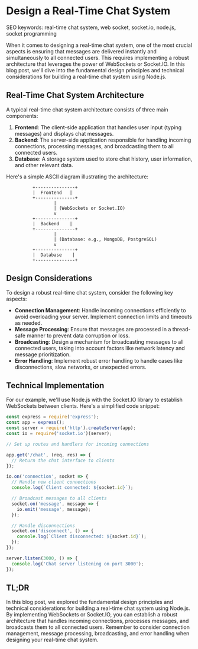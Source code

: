 **Design a Real-Time Chat System**
===============

SEO keywords: real-time chat system, web socket, socket.io, node.js, socket programming

When it comes to designing a real-time chat system, one of the most crucial aspects is ensuring that messages are delivered instantly and simultaneously to all connected users. This requires implementing a robust architecture that leverages the power of WebSockets or Socket.IO. In this blog post, we'll dive into the fundamental design principles and technical considerations for building a real-time chat system using Node.js.

**Real-Time Chat System Architecture**
-----------------------------------

A typical real-time chat system architecture consists of three main components:

1.  **Frontend**: The client-side application that handles user input (typing messages) and displays chat messages.
2.  **Backend**: The server-side application responsible for handling incoming connections, processing messages, and broadcasting them to all connected users.
3.  **Database**: A storage system used to store chat history, user information, and other relevant data.

Here's a simple ASCII diagram illustrating the architecture:
```plain
          +---------------+
          |  Frontend   |
          +---------------+
                  |
                  | (WebSockets or Socket.IO)
                  v
          +---------------+
          |  Backend    |
          +---------------+
                  |
                  | (Database: e.g., MongoDB, PostgreSQL)
                  v
          +---------------+
          |  Database    |
          +---------------+
```

**Design Considerations**
-------------------------

To design a robust real-time chat system, consider the following key aspects:

*   **Connection Management**: Handle incoming connections efficiently to avoid overloading your server. Implement connection limits and timeouts as needed.
*   **Message Processing**: Ensure that messages are processed in a thread-safe manner to prevent data corruption or loss.
*   **Broadcasting**: Design a mechanism for broadcasting messages to all connected users, taking into account factors like network latency and message prioritization.
*   **Error Handling**: Implement robust error handling to handle cases like disconnections, slow networks, or unexpected errors.

**Technical Implementation**
-------------------------

For our example, we'll use Node.js with the Socket.IO library to establish WebSockets between clients. Here's a simplified code snippet:
```javascript
const express = require('express');
const app = express();
const server = require('http').createServer(app);
const io = require('socket.io')(server);

// Set up routes and handlers for incoming connections

app.get('/chat', (req, res) => {
  // Return the chat interface to clients
});

io.on('connection', socket => {
  // Handle new client connections
  console.log(`Client connected: ${socket.id}`);

  // Broadcast messages to all clients
  socket.on('message', message => {
    io.emit('message', message);
  });

  // Handle disconnections
  socket.on('disconnect', () => {
    console.log(`Client disconnected: ${socket.id}`);
  });
});

server.listen(3000, () => {
  console.log('Chat server listening on port 3000');
});
```

**TL;DR**
-----------

In this blog post, we explored the fundamental design principles and technical considerations for building a real-time chat system using Node.js. By implementing WebSockets or Socket.IO, you can establish a robust architecture that handles incoming connections, processes messages, and broadcasts them to all connected users. Remember to consider connection management, message processing, broadcasting, and error handling when designing your real-time chat system.